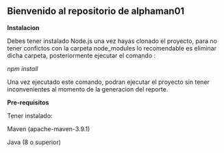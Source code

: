 ## Bienvenido al repositorio de alphaman01

**Instalacion**

Debes tener instalado Node.js una vez hayas clonado el proyecto, para no tener confictos con la carpeta node_modules lo recomendable es eliminar dicha carpeta, posteriormente ejecutar el comando :

*npm install*

Una vez ejecutado este comando, podran ejecutar el proyecto sin tener inconvenientes al momento de la generacion del reporte.

**Pre-requisitos**

Tener instalado:

Maven (apache-maven-3.9.1)

Java (8 o superior)